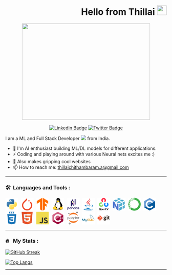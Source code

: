 


<h1 align="right">Hello from Thillai  <img src="https://raw.githubusercontent.com/aemmadi/aemmadi/master/wave.gif" width="30px" height="30px"></h1>

<p align="center"> <img src="https://miro.medium.com/max/1360/0*7Q3yvSIv_t0ioJ-Z.gif" width="400px" height="300px" ></p>
<p align="center">
<a href="https://www.linkedin.com/in/thillai-chithambaram-4952b31b8"><img src="https://img.shields.io/badge/LinkedIn-blue?style=for-the-badge&logo=linkedin&logoColor=white" alt="LinkedIn Badge"></a>
  <a href="https://twitter.com/ThillaiC_"><img src="https://img.shields.io/badge/Twitter-blue?style=for-the-badge&logo=twitter&logoColor=white" alt="Twitter Badge"></a>
  
</p>

I am a ML and Full Stack Developer <img src="https://media.giphy.com/media/WUlplcMpOCEmTGBtBW/giphy.gif" width="30"> from India.

- 🔭 I'm AI enthusiast building ML/DL models for different applications.
- ⚡ Coding and playing around with various Neural nets excites me :)
- 🌱 Also makes gripping cool websites 
- 📫 How to reach me: thillaichithambaram.a@gmail.com

---

### 🛠 &nbsp;Languages and Tools :

<p>
<img src="https://github.com/devicons/devicon/blob/master/icons/python/python-original.svg" title="Python" alt="Python" width="40" height="40"/>&nbsp;
<img src="https://github.com/devicons/devicon/blob/master/icons/pytorch/pytorch-original.svg" title="PyTorch" alt="PyTorch" width="40" height="40"/>&nbsp;
  <img src="https://github.com/devicons/devicon/blob/master/icons/tensorflow/tensorflow-original.svg" title="Tensorflow" alt="Tensorflow" width="40" height="40"/>&nbsp;
  <img src="https://github.com/devicons/devicon/blob/master/icons/linux/linux-original.svg" title="Linux" alt="Linux" width="40" height="40"/>&nbsp;
  <img src="https://github.com/devicons/devicon/blob/master/icons/pandas/pandas-original-wordmark.svg" title="Pandas" alt="Pandas" width="40" height="40"/>&nbsp;
  <img src="https://github.com/devicons/devicon/blob/master/icons/java/java-original.svg" title="Java" alt="Java" width="40" height="40"/>&nbsp;
<img src="https://github.com/devicons/devicon/blob/master/icons/opencv/opencv-original-wordmark.svg" title="OpenCV" alt="OpenCV" width="40" height="40"/>&nbsp;
<img src="https://github.com/devicons/devicon/blob/master/icons/numpy/numpy-original.svg" title="Numpy" alt="Numpy" width="40" height="40"/>&nbsp;
<img src="https://github.com/devicons/devicon/blob/master/icons/anaconda/anaconda-original.svg" title="Anaconda" alt="Anaconda" width="40" height="40"/>&nbsp;
<img src="https://github.com/devicons/devicon/blob/master/icons/c/c-original.svg" title="C" alt="C" width="40" height="40"/>&nbsp;
<img src="https://github.com/devicons/devicon/blob/master/icons/css3/css3-plain-wordmark.svg"  title="CSS3" alt="CSS" width="40" height="40"/>&nbsp;
<img src="https://github.com/devicons/devicon/blob/master/icons/html5/html5-original.svg" title="HTML5" alt="HTML" width="40" height="40"/>&nbsp;
<img src="https://github.com/devicons/devicon/blob/master/icons/javascript/javascript-original.svg" title="JavaScript" alt="JavaScript" width="40" height="40"/>&nbsp;
<img src="https://github.com/devicons/devicon/blob/master/icons/cplusplus/cplusplus-original.svg" title="C++" alt="C++" width="40" height="40"/>&nbsp;
<img src="https://github.com/devicons/devicon/blob/master/icons/jupyter/jupyter-original-wordmark.svg" title="Jupyter"  alt="Jupyter" width="40" height="40"/>&nbsp;
<img src="https://github.com/devicons/devicon/blob/master/icons/mysql/mysql-original-wordmark.svg" title="MySQL"  alt="MySQL" width="40" height="40"/>&nbsp;
<img src="https://github.com/devicons/devicon/blob/master/icons/git/git-original-wordmark.svg" title="Git" **alt="Git" width="40" height="40"/>&nbsp;
</p>

---

### 🔥 &nbsp; My Stats :
[![GitHub Streak](http://github-readme-streak-stats.herokuapp.com?user=itzThillaiC&theme=dark&hide_border=true)](https://git.io/streak-stats)

[![Top Langs](https://github-readme-stats.vercel.app/api/top-langs/?username=itzThillaiC&layout=compact&theme=vision-friendly-dark)](https://github.com/anuraghazra/github-readme-stats)

---


